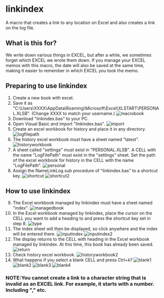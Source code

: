 # linkindex
A macro that creates a link to any location on Excel and also creates a link on the log file.
## What is this for?
We write down various things in EXCEL, but after a while, we sometimes forget which EXCEL we wrote them down. If you manage your EXCEL memos with this macro, the date will also be saved at the same time, making it easier to remember in which EXCEL you took the memo.
## Preparing to use linkindex
1. Create a new book with excel.
2. Save it as "C:\Users\XXXX\AppData\Roaming\Microsoft\Excel\XLSTART\PERSONAL.XLSB". (Change XXXX to match your username.)
![macrobook](macrobook.png)
3. Download "linkindex.bas" to your PC.
4. Open Visual Basic and import "linkindex.bas".
![import](import.png)
5. Create an excel workbook for history and place it in any directory.
![logfilepath](logfilepath.png)
6. The history excel workbook must have a sheet named "latest".
![historyworkbook](historyworkbook.png)
7. A sheet called "settings" must exist in "PERSONAL.XLSB". A CELL with the name "LogFilePath" must exist in the "settings" sheet. Set the path of the excel workbook for history in the CELL with the name "LogFilePath".
![personal](personal.png)
8. Assign the NameLinkLog sub procedure of "linkindex.bas" to a shortcut key.
![shortcut](shortcut.png)
![shortcut2](shortcut2.png)
## How to use linkindex
9. The Excel workbook managed by linkindex must have a sheet named "index".
![managedbook](managedbook.png)
10. In the Excel workbook managed by linkindex, place the cursor on the CELL you want to add a heading to and press the shortcut key set in step 8.
![type](type.png)
11. The index sheet will then be displayed, so click anywhere and the index will be entered there.
![inputindex](inputindex.png)
![inputindex2](inputindex2.png)
12. The display returns to the CELL with heading in the Excel workbook managed by linkindex. At this time, this book has already been saved.
![return](return.png)
13. Check history excel workbook.
![historyworkbook2](historyworkbook2.png)
14. What happens if you select a blank CELL and press Ctrl+k?
![blank1](blank1.png)
![blank2](blank2.png)
![blank3](blank3.png)
![blank4](blank4.png)
### NOTE:You cannot create a link to a character string that is invalid as an EXCEL link. For example, it starts with a number. Including "," etc.
